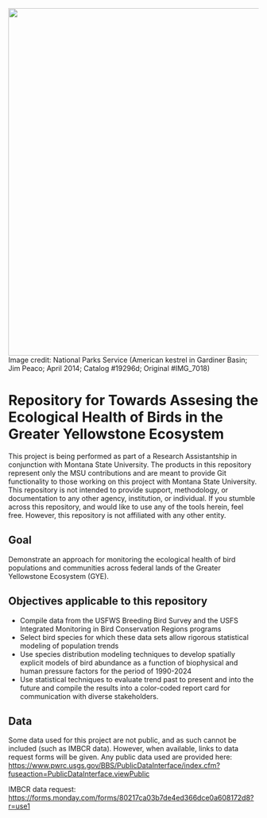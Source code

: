 <img src="https://github.com/pythonpandas303/GYE_Birds/assets/95242618/5f913d55-084e-455e-92d1-5bf7c7d3d87c" width="700" height="700" align="center">
Image credit: National Parks Service (American kestrel in Gardiner Basin; Jim Peaco; April 2014; Catalog #19296d; Original #IMG_7018)

# Repository for Towards Assesing the Ecological Health of Birds in the Greater Yellowstone Ecosystem

This project is being performed as part of a Research Assistantship in conjunction with Montana State University. The products in this repository represent only the MSU contributions and are meant to provide Git functionality to those working on this project with Montana State University. This repository is not intended to provide support, methodology, or documentation to any other agency, institution, or individual. 
If you stumble across this repository, and would like to use any of the tools herein, feel free. However, this repository is not affiliated with any other entity. 

## Goal
Demonstrate an approach for monitoring the ecological health of bird populations and communities across federal lands of the Greater Yellowstone Ecosystem (GYE).

## Objectives applicable to this repository
 * Compile data from the USFWS Breeding Bird Survey and the USFS Integrated Monitoring in Bird Conservation Regions programs
 * Select bird species for which these data sets allow rigorous statistical modeling of population trends
 * Use species distribution modeling techniques to develop spatially explicit models of bird abundance as a function of biophysical and human pressure factors for the period of 1990-2024
 * Use statistical techniques to evaluate trend past to present and into the future and compile the results into a color-coded report card for communication with diverse stakeholders.

## Data
  Some data used for this project are not public, and as such cannot be included (such as IMBCR data). However, when available, links to data request forms will be given. 
  Any public data used are provided here: https://www.pwrc.usgs.gov/BBS/PublicDataInterface/index.cfm?fuseaction=PublicDataInterface.viewPublic

  IMBCR data request: https://forms.monday.com/forms/80217ca03b7de4ed366dce0a608172d8?r=use1
  

